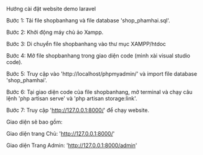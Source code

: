 Hướng cài đặt website demo laravel

Bước 1: Tải file shopbanhang và file database 'shop_phamhai.sql'.

Bước 2: Khởi động máy chủ ảo Xampp.

Bước 3: Di chuyển file shopbanhang vào thư mục XAMPP/htdoc

Bước 4: Mở file shopbanhang trong giao diện code (mình xài visual studio code).

Bước 5: Truy cập vào 'http://localhost/phpmyadmin/' và import file database 'shop_phamhai'.

Bước 6: Tại giao diện code của file shopbanhang, mở terminal và chạy câu lệnh 'php artisan serve' và 'php artisan storage:link'.

Bước 7: Truy cập 'http://127.0.0.1:8000/' để chạy website.

Giao diện sẽ bao gồm:

Giao diện trang Chủ: 'http://127.0.0.1:8000/'

Giao diện Trang Admin: 'http://127.0.0.1:8000/admin'

